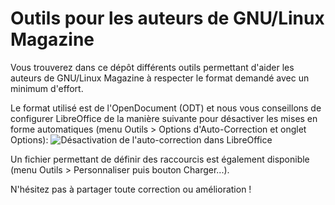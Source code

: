 # Outils pour les auteurs de GNU/Linux Magazine

Vous trouverez dans ce dépôt différents outils permettant d'aider les auteurs de GNU/Linux Magazine à respecter le format demandé avec un minimum d'effort.

Le format utilisé est de l'OpenDocument (ODT) et nous vous conseillons de configurer LibreOffice de la manière suivante pour désactiver les mises en forme automatiques (menu Outils > Options d'Auto-Correction et onglet Options):
![Désactivation de l'auto-correction dans LibreOffice](https://github.com/GLMF/outils_auteurs/AutoCorrection.png)

Un fichier permettant de définir des raccourcis est également disponible (menu Outils > Personnaliser puis bouton Charger...).

N'hésitez pas à partager toute correction ou amélioration !
